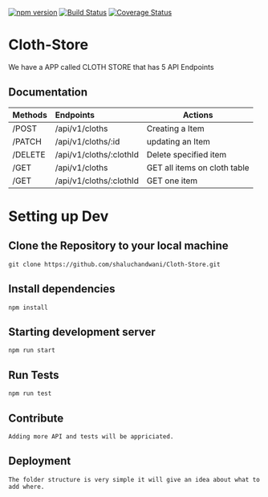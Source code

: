[![npm version](https://badge.fury.io/js/heroku-api-plugin.svg)](http://badge.fury.io/js/heroku-api-plugin)
[![Build Status](https://travis-ci.com/shaluchandwani/Cloth-Store.svg?branch=develop)](https://travis-ci.com/shaluchandwani/Cloth-Store) 
[![Coverage Status](https://coveralls.io/repos/github/shaluchandwani/Cloth-Store/badge.svg?branch=sh-config-travis)](https://coveralls.io/github/shaluchandwani/Cloth-Store?branch=sh-config-travis)


# Cloth-Store

We have a APP called CLOTH STORE that has 5 API Endpoints
## Documentation
| Methods | Endpoints | Actions |
| :----- | :----- | ----- |
| /POST | /api/v1/cloths | Creating a Item |
| /PATCH | /api/v1/cloths/:id | updating an Item |
| /DELETE | /api/v1/cloths/:clothId | Delete specified item |
| /GET | /api/v1/cloths | GET all items on cloth table |
| /GET | /api/v1/cloths/:clothId |GET one item |



# Setting up Dev

## Clone the Repository to your local machine <br/>
```
git clone https://github.com/shaluchandwani/Cloth-Store.git
``` 

## Install dependencies <br/>
``` 
npm install
```

## Starting development server <br/> 
``` 
npm run start
```

## Run Tests <br/>
```
npm run test
```
## Contribute
```
Adding more API and tests will be appriciated.
```
## Deployment
```
The folder structure is very simple it will give an idea about what to add where.
```
